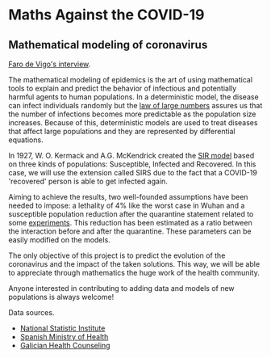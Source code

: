 # Maths Against the COVID-19
## Mathematical modeling of coronavirus 

[Faro de Vigo's interview](https://afondo.farodevigo.es/pontevedra/estudio-coronavirus-825-muertos-galicia.html).

The mathematical modeling of epidemics is the art of using mathematical tools to explain and predict the behavior of infectious and potentially harmful agents to human populations. In a deterministic model, the disease can infect individuals randomly but the [law of large numbers](https://en.wikipedia.org/wiki/Law_of_large_numbers) assures us that the number of infections becomes more predictable as the population size increases. Because of this, deterministic models are used to treat diseases that affect large populations and they are represented by differential equations.

In 1927, W. O. Kermack and A.G. McKendrick created the [SIR model](https://es.wikipedia.org/wiki/Modelaje_matem%C3%A1tico_de_epidemias) based on three kinds of populations: Susceptible, Infected and Recovered. In this case, we will use the extension called SIRS due to the fact that a COVID-19 'recovered' person is able to get infected again.

Aiming to achieve the results, two well-founded assumptions have been needed to impose: a lethality of 4% like the worst case in Wuhan and a susceptible population reduction after the quarantine statement related to some [experiments](https://www.youtube.com/watch?v=I5-dI74zxPg&t=379s). This reduction has been estimated as a ratio between the interaction before and after the quarantine. These parameters can be easily modified on the models.

The only objective of this project is to predict the evolution of the coronavirus and the impact of the taken solutions. This way, we will be able to appreciate through mathematics the huge work of the health community.

Anyone interested in contributing to adding data and models of new populations is always welcome!

Data sources.

- [National Statistic Institute](https://www.ine.es/)
- [Spanish Ministry of Health](https://covid19.isciii.es/)
- [Galician Health Counseling](https://www.sergas.es/)
